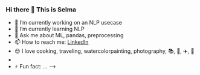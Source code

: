 ### Hi there 👋 This is Selma


- 🔭 I’m currently working on an NLP usecase
- 🌱 I’m currently learning NLP
- 💬 Ask me about ML, pandas, preprocessing 
- 📫 How to reach me: [LinkedIn](www.linkedin.com/in/meryem-selma-esen)
- :heart_eyes: I love cooking, traveling, watercolorpainting, photography, :books:, :mag_right:, :airplane:, :art:
- 
- ⚡ Fun fact: ...
-->


<!--
**selmaesen/selmaesen** is a ✨ _special_ ✨ repository because its `README.md` (this file) appears on your GitHub profile.

Here are some ideas to get you started:
